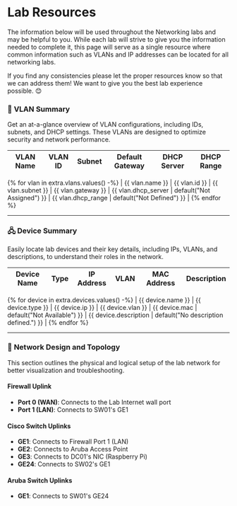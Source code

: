 
# Lab Resources

The information below will be used throughout the Networking labs and may be helpful to you. While each lab will strive to give you the information needed to complete it, this page will serve as a single resource where common information such as VLANs and IP addresses can be located for all networking labs. 

If you find any consistencies please let the proper resources know so that we can address them! We want to give you the best lab experience possible. 😊

### 🔶 **VLAN Summary**

Get an at-a-glance overview of VLAN configurations, including IDs, subnets, and DHCP settings. These VLANs are designed to optimize security and network performance.

| **VLAN Name** | **VLAN ID** | **Subnet**         | **Default Gateway** | **DHCP Server**       | **DHCP Range**          |
|---------------|-------------|--------------------|---------------------|-----------------------|-------------------------|
{% for vlan in extra.vlans.values() -%}
| {{ vlan.name }} | {{ vlan.id }} | {{ vlan.subnet }} | {{ vlan.gateway }} | {{ vlan.dhcp_server | default("Not Assigned") }} | {{ vlan.dhcp_range | default("Not Defined") }} |
{% endfor %}

---

### 🖧 **Device Summary**

Easily locate lab devices and their key details, including IPs, VLANs, and descriptions, to understand their roles in the network.

| **Device Name** | **Type**          | **IP Address**     | **VLAN**   | **MAC Address**        | **Description**        |
|-----------------|-------------------|--------------------|-----------|------------------------|-------------------------|
{% for device in extra.devices.values() -%}
| {{ device.name }} | {{ device.type }}  | {{ device.ip }}     | {{ device.vlan }} | {{ device.mac | default("Not Available") }} | {{ device.description | default("No description defined.") }} |
{% endfor %}

---

### 🔄 **Network Design and Topology**

This section outlines the physical and logical setup of the lab network for better visualization and troubleshooting.

#### Firewall Uplink
- **Port 0 (WAN)**: Connects to the Lab Internet wall port  
- **Port 1 (LAN)**: Connects to SW01's GE1  

#### Cisco Switch Uplinks
- **GE1**: Connects to Firewall Port 1 (LAN)  
- **GE2**: Connects to Aruba Access Point
- **GE3**: Connects to DC01's NIC (Raspberry Pi)  
- **GE24**: Connects to SW02's GE1  

#### Aruba Switch Uplinks
- **GE1**: Connects to SW01's GE24 

